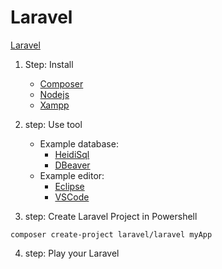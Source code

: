 # Laravel

[Laravel](https://laravel.com)

1. Step: Install

    - [Composer](https://getcomposer.org/download/)
    - [Nodejs](https://nodejs.org/en/)
    - [Xampp](https://www.apachefriends.org/de/index.html)

2. step: Use tool
 
    - Example database:
      - [HeidiSql](https://www.heidisql.com/)
      - [DBeaver](https://dbeaver.io/)
    - Example editor:
      - [Eclipse](https://www.eclipse.org/pdt/)
      - [VSCode](https://code.visualstudio.com/)

3. step: Create Laravel Project in Powershell

```{r}
composer create-project laravel/laravel myApp
```

4. step: Play your Laravel 
